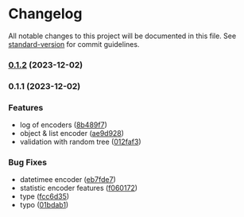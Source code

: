 # Changelog

All notable changes to this project will be documented in this file. See [standard-version](https://github.com/conventional-changelog/standard-version) for commit guidelines.

### [0.1.2](https://github.com/Soontao/cds-vectorize/compare/v0.1.1...v0.1.2) (2023-12-02)

### 0.1.1 (2023-12-02)


### Features

* log of encoders ([8b489f7](https://github.com/Soontao/cds-vectorize/commit/8b489f73a4e2d3a684ecf6e06fa25c0ac92ec5f6))
* object & list encoder ([ae9d928](https://github.com/Soontao/cds-vectorize/commit/ae9d928580e1f7874ea1509e59f137363637c322))
* validation with random tree ([012faf3](https://github.com/Soontao/cds-vectorize/commit/012faf377027f8e546032e7a3dd043ab47fd6daa))


### Bug Fixes

* datetimee encoder ([eb7fde7](https://github.com/Soontao/cds-vectorize/commit/eb7fde7b4f38e3fe149af74ff1a580c8653fcc86))
* statistic encoder features ([f060172](https://github.com/Soontao/cds-vectorize/commit/f060172dbba55bdd655d72fab40063f33e7b1ce1))
* type ([fcc6d35](https://github.com/Soontao/cds-vectorize/commit/fcc6d351cec247ee19630e816398830f3bb42390))
* typo ([01bdab1](https://github.com/Soontao/cds-vectorize/commit/01bdab1662f2730d5be012b863bbec448923cca4))
